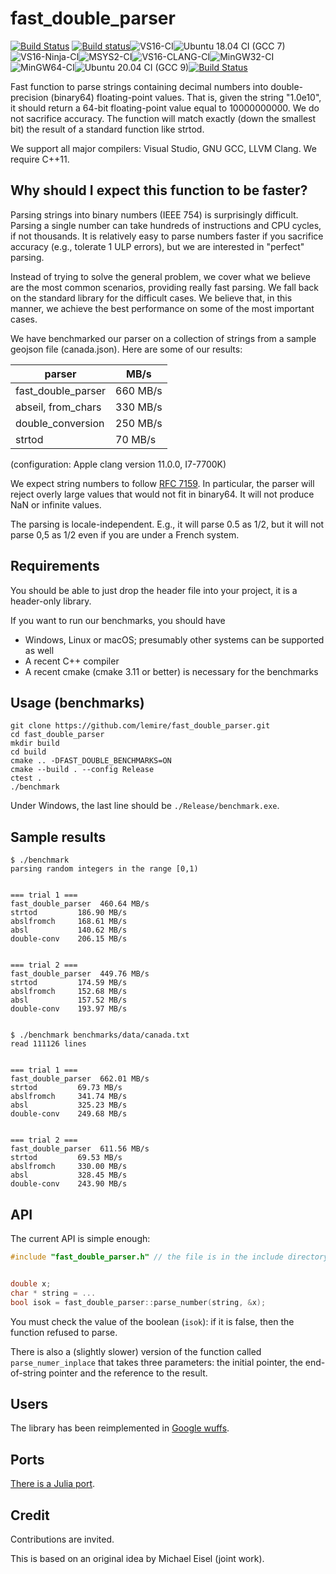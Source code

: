 # fast_double_parser
[![Build Status](https://cloud.drone.io/api/badges/lemire/fast_double_parser/status.svg)](https://cloud.drone.io/lemire/fast_double_parser) [![Build status](https://ci.appveyor.com/api/projects/status/y7215jgem4ggswnj/branch/master?svg=true)](https://ci.appveyor.com/project/lemire/fast-double-parser/branch/master)![VS16-CI](https://github.com/lemire/fast_double_parser/workflows/VS16-CI/badge.svg)![Ubuntu 18.04 CI (GCC 7)](https://github.com/lemire/fast_double_parser/workflows/Ubuntu%2018.04%20CI%20(GCC%207)/badge.svg)![VS16-Ninja-CI](https://github.com/lemire/fast_double_parser/workflows/VS16-Ninja-CI/badge.svg)![MSYS2-CI](https://github.com/lemire/fast_double_parser/workflows/MSYS2-CI/badge.svg)![VS16-CLANG-CI](https://github.com/lemire/fast_double_parser/workflows/VS16-CLANG-CI/badge.svg)![MinGW32-CI](https://github.com/lemire/fast_double_parser/workflows/MinGW32-CI/badge.svg)![MinGW64-CI](https://github.com/lemire/fast_double_parser/workflows/MinGW64-CI/badge.svg)![Ubuntu 20.04 CI (GCC 9)](https://github.com/lemire/fast_double_parser/workflows/Ubuntu%2020.04%20CI%20(GCC%209)/badge.svg)[![Build Status](https://api.cirrus-ci.com/github/lemire/fast_double_parser.svg)](https://cirrus-ci.com/github/lemire/fast_double_parser)

Fast function to parse strings containing decimal numbers into double-precision (binary64) floating-point values.  That is, given the string "1.0e10", it should return a 64-bit floating-point value equal to 10000000000. We do not sacrifice accuracy. The function will match exactly (down the smallest bit) the result of a standard function like strtod.

We support all major compilers: Visual Studio, GNU GCC, LLVM Clang. We require C++11.

## Why should I expect this function to be faster?

Parsing strings into binary numbers (IEEE 754) is surprisingly difficult. Parsing a single number can take hundreds of instructions and CPU cycles, if not thousands. It is relatively easy to parse numbers faster if you sacrifice accuracy (e.g., tolerate 1 ULP errors), but we are interested in "perfect" parsing.

Instead of trying to solve the general problem, we cover what we believe are the most common scenarios, providing really fast parsing. We fall back on the standard library for the difficult cases. We believe that, in this manner, we achieve the best performance on some of the most important cases. 

We have benchmarked our parser on a collection of strings from a sample geojson file (canada.json). Here are some of our results:


| parser                                | MB/s |
| ------------------------------------- | ---- |
| fast_double_parser                    | 660 MB/s  |
| abseil, from_chars                    | 330 MB/s |
| double_conversion                     | 250 MB/s |
| strtod                    | 70 MB/s |

(configuration: Apple clang version 11.0.0, I7-7700K)

We expect string numbers to follow [RFC 7159](https://tools.ietf.org/html/rfc7159). In particular,
the parser will reject overly large values that would not fit in binary64. It will not produce
NaN or infinite values.

The parsing is locale-independent. E.g., it will parse 0.5 as 1/2, but it will not parse 0,5 as
1/2 even if you are under a French system.

## Requirements

You should be able to just drop  the header file into your project, it is a header-only library.

If you want to run our benchmarks, you should have

- Windows, Linux or macOS; presumably other systems can be supported as well
- A recent C++ compiler
- A recent cmake (cmake 3.11 or better) is necessary for the benchmarks 

## Usage (benchmarks)

```
git clone https://github.com/lemire/fast_double_parser.git
cd fast_double_parser
mkdir build
cd build
cmake .. -DFAST_DOUBLE_BENCHMARKS=ON
cmake --build . --config Release  
ctest .
./benchmark
```
Under Windows, the last line should be `./Release/benchmark.exe`.


## Sample results


```
$ ./benchmark 
parsing random integers in the range [0,1)


=== trial 1 ===
fast_double_parser  460.64 MB/s
strtod         186.90 MB/s
abslfromch     168.61 MB/s
absl           140.62 MB/s
double-conv    206.15 MB/s


=== trial 2 ===
fast_double_parser  449.76 MB/s
strtod         174.59 MB/s
abslfromch     152.68 MB/s
absl           157.52 MB/s
double-conv    193.97 MB/s


```

```
$ ./benchmark benchmarks/data/canada.txt
read 111126 lines 


=== trial 1 ===
fast_double_parser  662.01 MB/s
strtod         69.73 MB/s
abslfromch     341.74 MB/s
absl           325.23 MB/s
double-conv    249.68 MB/s


=== trial 2 ===
fast_double_parser  611.56 MB/s
strtod         69.53 MB/s
abslfromch     330.00 MB/s
absl           328.45 MB/s
double-conv    243.90 MB/s
```

## API

The current API is simple enough:

```C++
#include "fast_double_parser.h" // the file is in the include directory


double x;
char * string = ...
bool isok = fast_double_parser::parse_number(string, &x);
```

You must check the value of the boolean (`isok`): if it is false, then the function refused to parse.


There is also a (slightly slower) version of the function called `parse_numer_inplace` that takes
three parameters: the initial pointer, the end-of-string pointer and the reference to the result.

## Users

The library has been reimplemented in [Google wuffs](https://github.com/google/wuffs/).

## Ports

[There is a Julia port](https://github.com/JuliaData/Parsers.jl).

## Credit

Contributions are invited.

This is based on an original idea by Michael Eisel (joint work).
